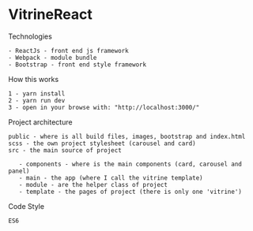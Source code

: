# VitrineReact
 Technologies 
 
    - ReactJs - front end js framework
    - Webpack - module bundle
    - Bootstrap - front end style framework
   
How this works
  
    1 - yarn install
    2 - yarn run dev
    3 - open in your browse with: "http://localhost:3000/"
    
Project architecture
    
    public - where is all build files, images, bootstrap and index.html
    scss - the own project stylesheet (carousel and card)
    src - the main source of project
       
       - components - where is the main components (card, carousel and panel)
       - main - the app (where I call the vitrine template)
       - module - are the helper class of project
       - template - the pages of project (there is only one 'vitrine')
       
Code Style 
   
    ES6
